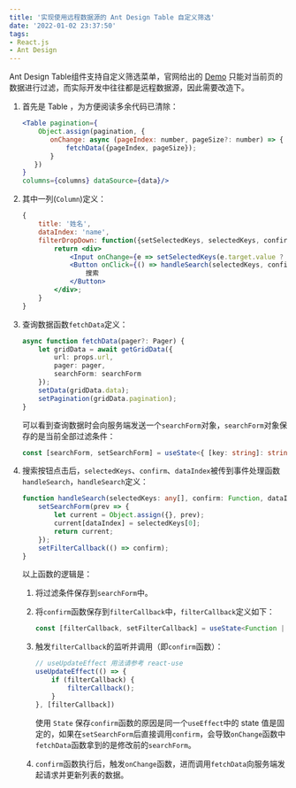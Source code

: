 ```yaml
---
title: '实现使用远程数据源的 Ant Design Table 自定义筛选'
date: '2022-01-02 23:37:50'
tags:
- React.js
- Ant Design
---
```

Ant Design Table组件支持自定义筛选菜单，官网给出的 [Demo](https://ant.design/components/table-cn/#components-table-demo-custom-filter-panel) 只能对当前页的数据进行过滤，而实际开发中往往都是远程数据源，因此需要改造下。

1. 首先是 Table ，为方便阅读多余代码已清除：

    ```jsx
    <Table pagination={
        Object.assign(pagination, {
           onChange: async (pageIndex: number, pageSize?: number) => {
               fetchData({pageIndex, pageSize});
           }
       })
    }
    columns={columns} dataSource={data}/>
    ```

1. 其中一列(`Column`)定义：

    ```jsx
    {
        title: '姓名',
        dataIndex: 'name',
        filterDropDown: function({setSelectedKeys, selectedKeys, confirm, clearFilters}: any) {
            return <div>
                <Input onChange={e => setSelectedKeys(e.target.value ? [e.target.value] : [])}/>
                <Button onClick={() => handleSearch(selectedKeys, confirm, dataIndex)}>
                    搜索
                </Button>
            </div>;
        }
    }
    ```

3. 查询数据函数`fetchData`定义：

    ```typescript
    async function fetchData(pager?: Pager) {
        let gridData = await getGridData({
            url: props.url,
            pager: pager,
            searchForm: searchForm
        });
        setData(gridData.data);
        setPagination(gridData.pagination);
    }
    ```

    可以看到查询数据时会向服务端发送一个`searchForm`对象，`searchForm`对象保存的是当前全部过滤条件：

    ```typescript
    const [searchForm, setSearchForm] = useState<{ [key: string]: string }>({});
    ```

1. 搜索按钮点击后，`selectedKeys`、`confirm`、`dataIndex`被传到事件处理函数`handleSearch`，`handleSearch`定义：

    ```typescript
    function handleSearch(selectedKeys: any[], confirm: Function, dataIndex: string) {
        setSearchForm(prev => {
            let current = Object.assign({}, prev);
            current[dataIndex] = selectedKeys[0];
            return current;
        });
        setFilterCallback(() => confirm);
    }
    ```

    以上函数的逻辑是：
    
    1. 将过滤条件保存到`searchForm`中。
    
    1. 将`confirm`函数保存到`filterCallback`中，`filterCallback`定义如下：
    
        ```typescript
        const [filterCallback, setFilterCallback] = useState<Function | null>(null);
        ```
    
    1. 触发`filterCallback`的监听并调用（即`confirm`函数）：
    
        ```typescript
        // useUpdateEffect 用法请参考 react-use
        useUpdateEffect(() => {
            if (filterCallback) {
                filterCallback();
            }
        }, [filterCallback])
        ```
        
        使用 `State` 保存`confirm`函数的原因是同一个`useEffect`中的 state 值是固定的，如果在`setSearchForm`后直接调用`confirm`，会导致`onChange`函数中`fetchData`函数拿到的是修改前的`searchForm`。
        
    1. `confirm`函数执行后，触发`onChange`函数，进而调用`fetchData`向服务端发起请求并更新列表的数据。


